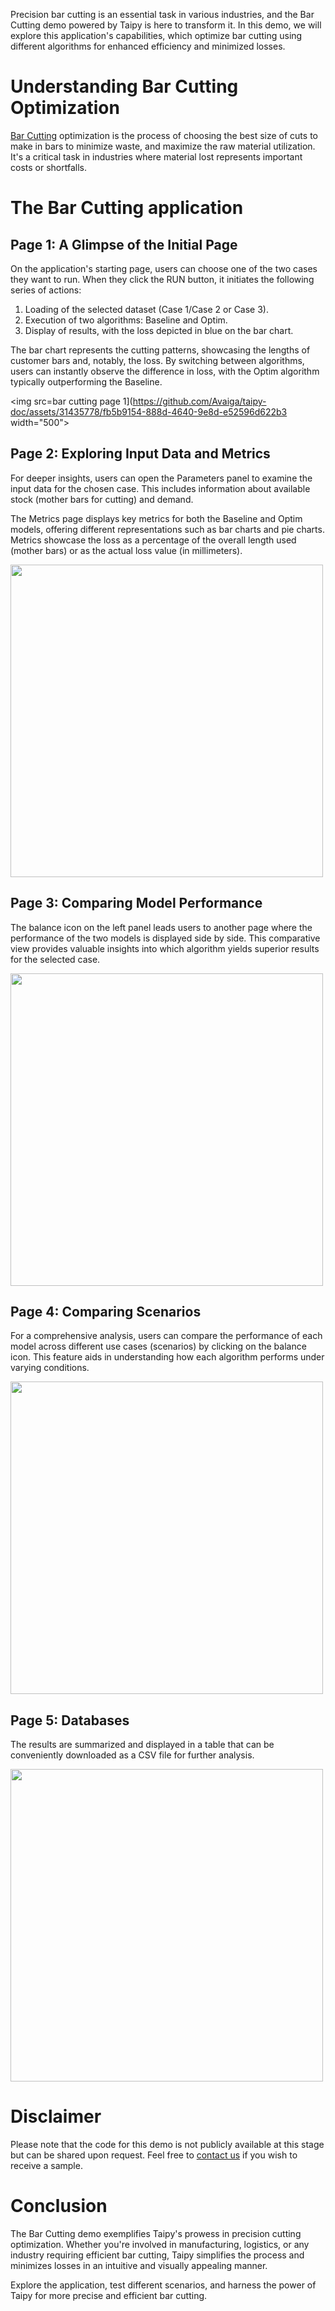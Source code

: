 Precision bar cutting is an essential task in various industries, and the Bar Cutting demo 
powered by Taipy is here to transform it. In this demo, we will explore this application's 
capabilities, which optimize bar cutting using different algorithms for enhanced efficiency and 
minimized losses.

# Understanding Bar Cutting Optimization

[Bar Cutting](https://en.wikipedia.org/wiki/Cutting_stock_problem) optimization is the process 
of choosing the best size of cuts to make in bars to minimize waste, and maximize the raw material utilization. It's a critical task in industries where material lost represents important costs or shortfalls.


# The Bar Cutting application

## Page 1: A Glimpse of the Initial Page

On the application's starting page, users can choose one of the two cases they want to run. 
When they click the RUN button, it initiates the following series of actions:

1. Loading of the selected dataset (Case 1/Case 2 or Case 3).
2. Execution of two algorithms: Baseline and Optim.
3. Display of results, with the loss depicted in blue on the bar chart.

The bar chart represents the cutting patterns, showcasing the lengths of customer bars 
and, notably, the loss. By switching between algorithms, users can instantly observe the 
difference in loss, with the Optim algorithm typically outperforming the Baseline.

<img src=bar cutting page 1](https://github.com/Avaiga/taipy-doc/assets/31435778/fb5b9154-888d-4640-9e8d-e52596d622b3 width="500">
  

## Page 2: Exploring Input Data and Metrics

For deeper insights, users can open the Parameters panel to examine the input 
data for the chosen case. This includes information about available stock (mother bars for 
cutting) and demand.

The Metrics page displays key metrics for both the Baseline and Optim models, offering different 
representations such as bar charts and pie charts. Metrics showcase the loss as a percentage of 
the overall length used (mother bars) or as the actual loss value (in millimeters).

<img src=https://github.com/Avaiga/taipy-doc/assets/31435778/3ccbead1-e756-43c2-8375-b7309e76fe36 width="500">

## Page 3: Comparing Model Performance

The balance icon on the left panel leads users to another page where the performance of the two 
models is displayed side by side. This comparative view provides valuable insights into which 
algorithm yields superior results for the selected case.

<img src=https://github.com/Avaiga/taipy-doc/assets/31435778/7ab84665-083e-4c43-8ccb-c22ed43f3f27 width="500">


## Page 4: Comparing Scenarios 

For a comprehensive analysis, users can compare the performance of each model across different 
use cases (scenarios) by clicking on the balance icon. This feature aids in understanding how 
each algorithm performs under varying conditions.

<img src=https://github.com/Avaiga/taipy-doc/assets/31435778/f9a7c59a-598f-42dd-98dd-63f0cd79ac07 width="500">


## Page 5: Databases 
The results are summarized and displayed in a table that can be conveniently downloaded 
as a CSV file for further analysis.

<img src=https://github.com/Avaiga/taipy-doc/assets/31435778/0a1d793b-6e81-4231-8291-9585ff4c8f7b width="500">


# Disclaimer

Please note that the code for this demo is not publicly available at this stage but can be 
shared upon request. Feel free to [contact us](https://www.taipy.io/contact-us/) if you wish to 
receive a sample.

# Conclusion

The Bar Cutting demo exemplifies Taipy's prowess in precision cutting optimization. Whether 
you're involved in manufacturing, logistics, or any industry requiring efficient bar cutting, 
Taipy simplifies the process and minimizes losses in an intuitive and visually appealing manner.

Explore the application, test different scenarios, and harness the power of Taipy for more 
precise and efficient bar cutting.

